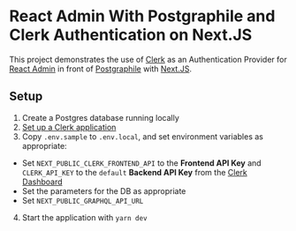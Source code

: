 # React Admin With Postgraphile and Clerk Authentication on Next.JS

This project demonstrates the use of [Clerk](https://clerk.dev/) as an Authentication Provider for [React Admin](https://marmelab.com/react-admin/) in front of [Postgraphile](https://www.graphile.org/postgraphile/) with [Next.JS](https://nextjs.org/).

## Setup

1. Create a Postgres database running locally
2. [Set up a Clerk application](https://docs.clerk.dev/popular-guides/setup-your-application)
3. Copy `.env.sample` to `.env.local`, and set environment variables as appropriate:

- Set `NEXT_PUBLIC_CLERK_FRONTEND_API` to the **Frontend API Key** and `CLERK_API_KEY` to the `default` **Backend API Key** from the [Clerk Dashboard](https://dashboard.clerk.dev/)
- Set the parameters for the DB as appropriate
- Set `NEXT_PUBLIC_GRAPHQL_API_URL`

4. Start the application with `yarn dev`
